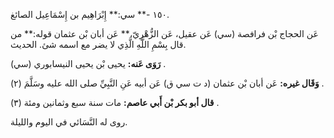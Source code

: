 ١٥٠ -** سي:** إِبْرَاهِيم بن إِسْمَاعِيل الصائغ.

عَن الحجاج بْن فرافصة (سي) عَن عقيل، عَن الزُّهْرِيّ،** عَن أبان بْن عثمان قوله:** من قال بِسْمِ اللَّهِ الَّذِي لا يضر مع اسمه شئ. الحديث.

**رَوَى عَنه:** يحيى بْن يحيى النيسابوري (سي) .

**وَقَال غيره:** عَن أبان بْن عثمان (د ت سي ق) عَن أبيه عَنِ النَّبِيِّ صلى الله عليه وسَلَّمَ (٢) .

**قال أبو بكر بْن أَبي عاصم:** مات سنة سبع وثمانين ومئة (٣) .

روى له النَّسَائي في اليوم والليلة.